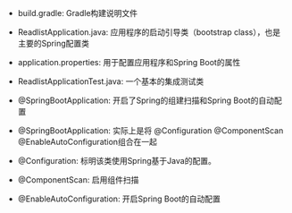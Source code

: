 - build.gradle: Gradle构建说明文件
- ReadlistApplication.java: 应用程序的启动引导类（bootstrap class），也是主要的Spring配置类
- application.properties: 用于配置应用程序和Spring Boot的属性
- ReadlistApplicationTest.java: 一个基本的集成测试类

- @SpringBootApplication: 开启了Spring的组建扫描和Spring Boot的自动配置
- @SpringBootApplication: 实际上是将 @Configuration @ComponentScan @EnableAutoConfiguration组合在一起

- @Configuration: 标明该类使用Spring基于Java的配置。
- @ComponentScan: 启用组件扫描
- @EnableAutoConfiguration: 开启Spring Boot的自动配置